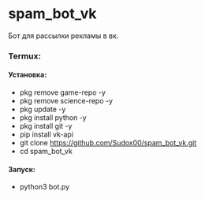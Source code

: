 # spam_bot_vk
Бот для рассылки рекламы в вк.


### Termux:

#### Установка:
- pkg remove game-repo -y
- pkg remove science-repo -y
- pkg update -y
- pkg install python -y
- pkg install git -y
- pip install vk-api
- git clone https://github.com/Sudox00/spam_bot_vk.git
- cd spam_bot_vk
  
#### Запуск:
- python3 bot.py
